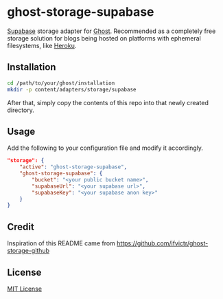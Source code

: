 # ghost-storage-supabase

[Supabase](https://supabase.io) storage adapter for [Ghost](https://ghost.org). Recommended as a completely free storage solution for blogs being hosted on platforms with ephemeral filesystems, like [Heroku](https://heroku.com).

## Installation

```bash
cd /path/to/your/ghost/installation
mkdir -p content/adapters/storage/supabase
```

After that, simply copy the contents of this repo into that newly created directory.

## Usage

Add the following to your configuration file and modify it accordingly.

```json
"storage": {
    "active": "ghost-storage-supabase",
    "ghost-storage-supabase": {
        "bucket": "<your public bucket name>",
        "supabaseUrl": "<your supabase url>",
        "supabaseKey": "<your supabase anon key>"
    }
}
```     

## Credit

Inspiration of this README came from https://github.com/ifvictr/ghost-storage-github

## License

[MIT License](LICENSE.txt)
